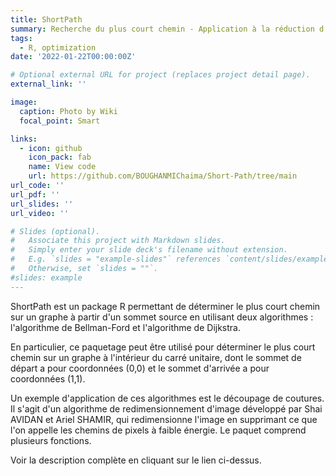 ```yaml
---
title: ShortPath
summary: Recherche du plus court chemin - Application à la réduction d'images et à la création de package R.
tags:
  - R, optimization
date: '2022-01-22T00:00:00Z'

# Optional external URL for project (replaces project detail page).
external_link: ''

image:
  caption: Photo by Wiki
  focal_point: Smart

links:
  - icon: github
    icon_pack: fab
    name: View code
    url: https://github.com/BOUGHANMIChaima/Short-Path/tree/main
url_code: ''
url_pdf: ''
url_slides: ''
url_video: ''

# Slides (optional).
#   Associate this project with Markdown slides.
#   Simply enter your slide deck's filename without extension.
#   E.g. `slides = "example-slides"` references `content/slides/example-slides.md`.
#   Otherwise, set `slides = ""`.
#slides: example
---
```


ShortPath est un package R permettant de déterminer le plus court chemin sur un graphe à partir d'un sommet source en utilisant deux algorithmes : l'algorithme de Bellman-Ford et l'algorithme de Dijkstra.

En particulier, ce paquetage peut être utilisé pour déterminer le plus court chemin sur un graphe à l'intérieur du carré unitaire, dont le sommet de départ a pour coordonnées (0,0) et le sommet d'arrivée a pour coordonnées (1,1).

Un exemple d'application de ces algorithmes est le découpage de coutures. Il s'agit d'un algorithme de redimensionnement d'image développé par Shai AVIDAN et Ariel SHAMIR, qui redimensionne l'image en supprimant ce que l'on appelle les chemins de pixels à faible énergie.
Le paquet comprend plusieurs fonctions.

Voir la description complète en cliquant sur le lien ci-dessus.
